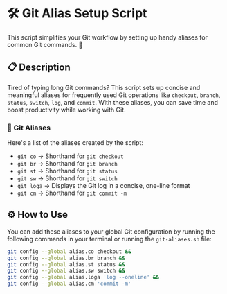 # 🛠️ Git Alias Setup Script

This script simplifies your Git workflow by setting up handy aliases for common Git commands. 🚀

## 📋 Description

Tired of typing long Git commands? This script sets up concise and meaningful aliases for frequently used Git operations like `checkout`, `branch`, `status`, `switch`, `log`, and `commit`. With these aliases, you can save time and boost productivity while working with Git.

### 📝 Git Aliases

Here's a list of the aliases created by the script:

- `git co` → Shorthand for `git checkout`
- `git br` → Shorthand for `git branch`
- `git st` → Shorthand for `git status`
- `git sw` → Shorthand for `git switch`
- `git loga` → Displays the Git log in a concise, one-line format
- `git cm` → Shorthand for `git commit -m`

## ⚙️ How to Use

You can add these aliases to your global Git configuration by running the following commands in your terminal or running the `git-aliases.sh` file:

```bash
git config --global alias.co checkout &&
git config --global alias.br branch &&
git config --global alias.st status &&
git config --global alias.sw switch &&
git config --global alias.loga 'log --oneline' &&
git config --global alias.cm 'commit -m'
